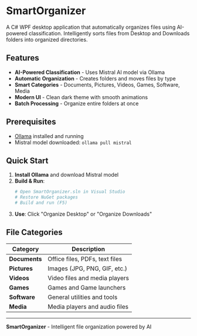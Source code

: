# SmartOrganizer

A C# WPF desktop application that automatically organizes files using AI-powered classification. Intelligently sorts files from Desktop and Downloads folders into organized directories.

## Features

- **AI-Powered Classification** - Uses Mistral AI model via Ollama
- **Automatic Organization** - Creates folders and moves files by type
- **Smart Categories** - Documents, Pictures, Videos, Games, Software, Media
- **Modern UI** - Clean dark theme with smooth animations
- **Batch Processing** - Organize entire folders at once

## Prerequisites

- [Ollama](https://ollama.ai/) installed and running
- Mistral model downloaded: `ollama pull mistral`

## Quick Start

1. **Install Ollama** and download Mistral model
2. **Build & Run**:
   ```bash
   # Open SmartOrganizer.sln in Visual Studio
   # Restore NuGet packages
   # Build and run (F5)
   ```
3. **Use**: Click "Organize Desktop" or "Organize Downloads"

## File Categories

| Category | Description |
|----------|-------------|
| **Documents** | Office files, PDFs, text files |
| **Pictures** | Images (JPG, PNG, GIF, etc.) |
| **Videos** | Video files and media players |
| **Games** | Games and Game launchers |
| **Software** | General utilities and tools |
| **Media** | Media players and audio files |




---

**SmartOrganizer** - Intelligent file organization powered by AI
